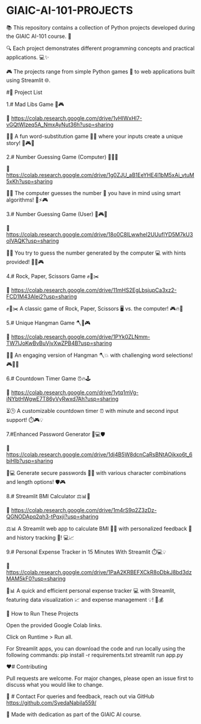 # GIAIC-AI-101-PROJECTS

📚 This repository contains a collection of Python projects developed during the GIAIC AI-101 course. 🤖

🔍 Each project demonstrates different programming concepts and practical applications. 💻✨

🎮 The projects range from simple Python games 🎲 to web applications built using Streamlit 🌐.


#📜 Project List

1.# Mad Libs Game 📝🎮

🔗 https://colab.research.google.com/drive/1vHIWxHl7-vGQtWlzeq5A_NmxAyNut36h?usp=sharing

📝✨ A fun word-substitution game 🎉📖 where your inputs create a unique story! 🤩🎮👾

2.# Number Guessing Game (Computer)  🔢🤔🎯

🔗 https://colab.research.google.com/drive/1g0ZJU_aB1EeYHE4l1bM5xAi_vtuM5xKh?usp=sharing

🤖💭 The computer guesses the number 🔢 you have in mind using smart algorithms! 🧠⚡🎮

3.# Number Guessing Game (User) 🔢🎮🧩

🔗 https://colab.research.google.com/drive/18o0C8lLwwheI2UUuflYD5M7kU3oIVAQK?usp=sharing

🤔🔢 You try to guess the number generated by the computer 💻 with hints provided! 🧩💡🎮

4.# Rock, Paper, Scissors Game ✊📄✂️

🔗 https://colab.research.google.com/drive/11mHS2EgLbsjupCa3xz2-FCD1M43AIej2?usp=sharing

✊📄✂️ A classic game of Rock, Paper, Scissors 🖥️ vs. the computer! 🎮🔥🤖

5.# Unique Hangman Game 🪓🧩🎮

🔗 https://colab.research.google.com/drive/1PYk0ZLNmm-TW7lJoKwBvBuVjvXwZPB4B?usp=sharing

🤔🔤 An engaging version of Hangman 🪓💥 with challenging word selections! 🎮🧩🔥

6.# Countdown Timer Game  ⏰🔥🕹️

🔗 https://colab.research.google.com/drive/1ytq1mVg-iNYbtHWgwE7T86yVyRwxd7Ah?usp=sharing

⏳🕒 A customizable countdown timer ⏰ with minute and second input support! ⏱️🎮💡

7.#Enhanced Password Generator 🔐💻🛡️

🔗 https://colab.research.google.com/drive/1dj4B5W8dcnCaRsBNtAOikxo6t_6biHIb?usp=sharing

🔐💻 Generate secure passwords 🧩🔑 with various character combinations and length options! 🛡️🎮

8.# Streamlit BMI Calculator ⚖️📊🔢

🔗 https://colab.research.google.com/drive/1m4rS9q2Z3zDz-QGNODApq2qh3-tPqxji?usp=sharing

⚖️📊 A Streamlit web app to calculate BMI 🧑‍⚕️ with personalized feedback 💬 and history tracking 📅! 💻📈

9.# Personal Expense Tracker in 15 Minutes With Streamlit ⏱️💻💡

🔗 https://colab.research.google.com/drive/1PaA2KRBEFXCkR8oDbkJ8bd3dzMAM5kF0?usp=sharing

💸📊 A quick and efficient personal expense tracker 💻 with Streamlit, featuring data visualization 📈 and expense management 💡! 📅💰

🚀 How to Run These Projects

Open the provided Google Colab links.

Click on Runtime > Run all.

For Streamlit apps, you can download the code and run locally using the following commands:
pip install -r requirements.txt
streamlit run app.py

❤️#  Contributing

Pull requests are welcome. For major changes, please open an issue first to discuss what you would like to change.

📩 # Contact
For queries and feedback, reach out via GitHub https://github.com/SyedaNabila559/

🌟 Made with dedication as part of the GIAIC AI course.
